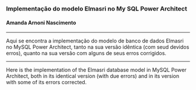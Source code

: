 ### Implementação do modelo Elmasri no My SQL Power Architect
#### Amanda Arnoni Nascimento
***

Aqui se encontra a implementação do modelo de banco de dados Elmasri no MySQL Power Architect, tanto na sua versão idêntica (com seud devidos erros), quanto na sua versão com alguns de seus erros corrigidos.

***

Here is the implementation of the Elmasri database model in MySQL Power Architect, both in its identical version (with due errors) and in its version with some of its errors corrected.
